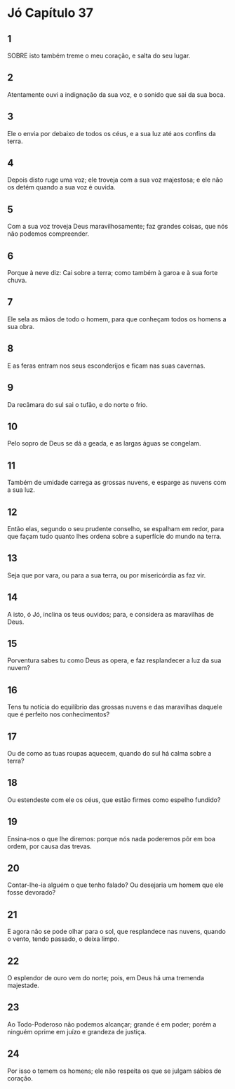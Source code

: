 # Jó Capítulo 37

## 1
SOBRE isto também treme o meu coração, e salta do seu lugar.

## 2
Atentamente ouvi a indignação da sua voz, e o sonido que sai da sua boca.

## 3
Ele o envia por debaixo de todos os céus, e a sua luz até aos confins da terra.

## 4
Depois disto ruge uma voz; ele troveja com a sua voz majestosa; e ele não os detém quando a sua voz é ouvida.

## 5
Com a sua voz troveja Deus maravilhosamente; faz grandes coisas, que nós não podemos compreender.

## 6
Porque à neve diz: Cai sobre a terra; como também à garoa e à sua forte chuva.

## 7
Ele sela as mãos de todo o homem, para que conheçam todos os homens a sua obra.

## 8
E as feras entram nos seus esconderijos e ficam nas suas cavernas.

## 9
Da recâmara do sul sai o tufão, e do norte o frio.

## 10
Pelo sopro de Deus se dá a geada, e as largas águas se congelam.

## 11
Também de umidade carrega as grossas nuvens, e esparge as nuvens com a sua luz.

## 12
Então elas, segundo o seu prudente conselho, se espalham em redor, para que façam tudo quanto lhes ordena sobre a superfície do mundo na terra.

## 13
Seja que por vara, ou para a sua terra, ou por misericórdia as faz vir.

## 14
A isto, ó Jó, inclina os teus ouvidos; para, e considera as maravilhas de Deus.

## 15
Porventura sabes tu como Deus as opera, e faz resplandecer a luz da sua nuvem?

## 16
Tens tu notícia do equilíbrio das grossas nuvens e das maravilhas daquele que é perfeito nos conhecimentos?

## 17
Ou de como as tuas roupas aquecem, quando do sul há calma sobre a terra?

## 18
Ou estendeste com ele os céus, que estão firmes como espelho fundido?

## 19
Ensina-nos o que lhe diremos: porque nós nada poderemos pôr em boa ordem, por causa das trevas.

## 20
Contar-lhe-ia alguém o que tenho falado? Ou desejaria um homem que ele fosse devorado?

## 21
E agora não se pode olhar para o sol, que resplandece nas nuvens, quando o vento, tendo passado, o deixa limpo.

## 22
O esplendor de ouro vem do norte; pois, em Deus há uma tremenda majestade.

## 23
Ao Todo-Poderoso não podemos alcançar; grande é em poder; porém a ninguém oprime em juízo e grandeza de justiça.

## 24
Por isso o temem os homens; ele não respeita os que se julgam sábios de coração.


